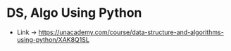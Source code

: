 # DS, Algo Using Python

* Link -> https://unacademy.com/course/data-structure-and-algorithms-using-python/XAK8Q1SL